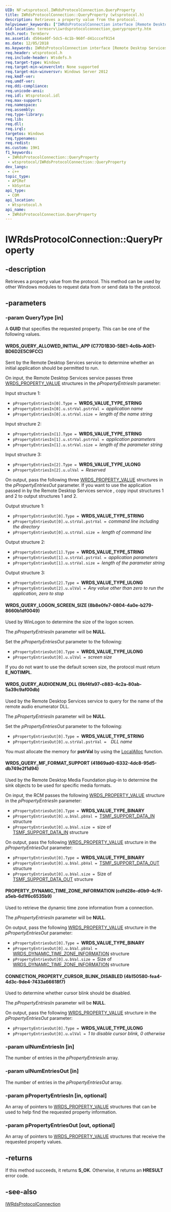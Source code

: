 ```yaml
---
UID: NF:wtsprotocol.IWRdsProtocolConnection.QueryProperty
title: IWRdsProtocolConnection::QueryProperty (wtsprotocol.h)
description: Retrieves a property value from the protocol.
helpviewer_keywords: ["IWRdsProtocolConnection interface [Remote Desktop Services]","QueryProperty method","IWRdsProtocolConnection.QueryProperty","IWRdsProtocolConnection::QueryProperty","PROPERTY_DYNAMIC_TIME_ZONE_INFORMATION","QueryProperty","QueryProperty method [Remote Desktop Services]","QueryProperty method [Remote Desktop Services]","IWRdsProtocolConnection interface","WRDS_QUERY_ALLOWED_INITIAL_APP","WRDS_QUERY_AUDIOENUM_DLL","WRDS_QUERY_LOGON_SCREEN_SIZE","WRDS_QUERY_MF_FORMAT_SUPPORT","termserv.iwrdsprotocolconnection_queryproperty","wtsprotocol/IWRdsProtocolConnection::QueryProperty"]
old-location: termserv\iwrdsprotocolconnection_queryproperty.htm
tech.root: TermServ
ms.assetid: d504a40f-5dc5-4c1b-960f-d41cccef9154
ms.date: 12/05/2018
ms.keywords: IWRdsProtocolConnection interface [Remote Desktop Services],QueryProperty method, IWRdsProtocolConnection.QueryProperty, IWRdsProtocolConnection::QueryProperty, PROPERTY_DYNAMIC_TIME_ZONE_INFORMATION, QueryProperty, QueryProperty method [Remote Desktop Services], QueryProperty method [Remote Desktop Services],IWRdsProtocolConnection interface, WRDS_QUERY_ALLOWED_INITIAL_APP, WRDS_QUERY_AUDIOENUM_DLL, WRDS_QUERY_LOGON_SCREEN_SIZE, WRDS_QUERY_MF_FORMAT_SUPPORT, termserv.iwrdsprotocolconnection_queryproperty, wtsprotocol/IWRdsProtocolConnection::QueryProperty
req.header: wtsprotocol.h
req.include-header: Wtsdefs.h
req.target-type: Windows
req.target-min-winverclnt: None supported
req.target-min-winversvr: Windows Server 2012
req.kmdf-ver: 
req.umdf-ver: 
req.ddi-compliance: 
req.unicode-ansi: 
req.idl: Wtsprotocol.idl
req.max-support: 
req.namespace: 
req.assembly: 
req.type-library: 
req.lib: 
req.dll: 
req.irql: 
targetos: Windows
req.typenames: 
req.redist: 
ms.custom: 19H1
f1_keywords:
 - IWRdsProtocolConnection::QueryProperty
 - wtsprotocol/IWRdsProtocolConnection::QueryProperty
dev_langs:
 - c++
topic_type:
 - APIRef
 - kbSyntax
api_type:
 - COM
api_location:
 - Wtsprotocol.h
api_name:
 - IWRdsProtocolConnection.QueryProperty
---
```


# IWRdsProtocolConnection::QueryProperty


## -description

Retrieves a property value from the protocol. This method can be used by other Windows modules to request data from or send data to the protocol.

## -parameters

### -param QueryType [in]

A <b>GUID</b> that specifies the requested property. This can be one of the following values.



#### WRDS_QUERY_ALLOWED_INITIAL_APP (C77D1B30-5BE1-4c6b-A0E1-BD6D2E5C9FCC)

Sent by the Remote Desktop Services service to determine  whether an initial application should be permitted to run.

On input, the Remote Desktop Services service passes three <a href="/windows/desktop/api/wtsdefs/ns-wtsdefs-wts_property_value">WRDS_PROPERTY_VALUE</a> structures in the <i>pPropertyEntriesIn</i> parameter:

Input structure 1:

<ul>
<li><code>pPropertyEntriesIn[0].Type = </code><b>WRDS_VALUE_TYPE_STRING</b></li>
<li><code>pPropertyEntriesIn[0].u.strVal.pstrVal = </code><i>application name</i></li>
<li><code>pPropertyEntriesIn[0].u.strVal.size = </code><i>length of the name string</i></li>
</ul>
Input structure 2:

<ul>
<li><code>pPropertyEntriesIn[1].Type = </code><b>WRDS_VALUE_TYPE_STRING</b></li>
<li><code>pPropertyEntriesIn[1].u.strVal.pstrVal = </code><i>application parameters</i></li>
<li><code>pPropertyEntriesIn[1].u.strVal.size = </code><i>length of the parameter string</i></li>
</ul>
Input structure 3:

<ul>
<li><code>pPropertyEntriesIn[2].Type = </code><b>WRDS_VALUE_TYPE_ULONG</b></li>
<li><code>pPropertyEntriesIn[2].u.ulVal = </code><i>Reserved</i></li>
</ul>
On output, pass the following three <a href="/windows/desktop/api/wtsdefs/ns-wtsdefs-wts_property_value">WRDS_PROPERTY_VALUE</a> structures in the <i>pPropertyEntriesOut</i> parameter. If you want to use the application passed in by the Remote Desktop Services service , copy input structures 1 and 2 to output structures 1 and 2.

Output structure 1:

<ul>
<li><code>pPropertyEntriesOut[0].Type = </code><b>WRDS_VALUE_TYPE_STRING</b></li>
<li><code>pPropertyEntriesOut[0].u.strVal.pstrVal = </code><i>command line including the directory</i></li>
<li><code>pPropertyEntriesOut[0].u.strVal.size = </code><i>length of command line</i></li>
</ul>
Output structure 2:

<ul>
<li><code>pPropertyEntriesOut[1].Type = </code><b>WRDS_VALUE_TYPE_STRING</b></li>
<li><code>pPropertyEntriesOut[1].u.strVal.pstrVal = </code><i>application parameters</i></li>
<li><code>pPropertyEntriesOut[1].u.strVal.size = </code><i>length of the parameter string</i></li>
</ul>
Output structure 3:

<ul>
<li><code>pPropertyEntriesOut[2].Type = </code><b>WRDS_VALUE_TYPE_ULONG</b></li>
<li><code>pPropertyEntriesOut[2].u.ulVal = </code><i>Any value other than zero to run the application, zero to stop</i></li>
</ul>


#### WRDS_QUERY_LOGON_SCREEN_SIZE (8b8e0fe7-0804-4a0e-b279-8660b1df0049)

Used by WinLogon to determine the size of the logon screen.

The <i>pPropertyEntriesIn</i> parameter will be <b>NULL</b>.

Set the <i>pPropertyEntriesOut</i> parameter to the following:

<ul>
<li><code>pPropertyEntriesOut[0].Type = </code><b>WRDS_VALUE_TYPE_ULONG</b></li>
<li><code>pPropertyEntriesOut[0].u.ulVal = </code><i>screen size</i></li>
</ul>
If you do not want to use the default screen size, the protocol must return <b>E_NOTIMPL</b>.



#### WRDS_QUERY_AUDIOENUM_DLL (9bf4fa97-c883-4c2a-80ab-5a39c9af00db)

Used by the Remote Desktop Services service to query for the name of the remote audio enumerator DLL.

The <i>pPropertyEntriesIn</i> parameter will be <b>NULL</b>.

Set the <i>pPropertyEntriesOut</i> parameter to the following:

<ul>
<li><code>pPropertyEntriesOut[0].Type = </code><b>WRDS_VALUE_TYPE_STRING</b></li>
<li><code>pPropertyEntriesOut[0].u.strVal.pstrVal =  </code><i>DLL name</i></li>
</ul>
You must allocate the memory for <b>pstrVal</b> by using the <a href="/windows/desktop/api/winbase/nf-winbase-localalloc">LocalAlloc</a> function.



#### WRDS_QUERY_MF_FORMAT_SUPPORT (41869ad0-6332-4dc8-95d5-db749e2f1d94)

Used by the Remote Desktop Media Foundation plug-in to determine the sink objects to be used for specific media formats.

On input, the RCM passes the following  <a href="/windows/desktop/api/wtsdefs/ns-wtsdefs-wts_property_value">WRDS_PROPERTY_VALUE</a> structure in the <i>pPropertyEntriesIn</i> parameter:

<ul>
<li><code>pPropertyEntriesOut[0].Type = </code><b>WRDS_VALUE_TYPE_BINARY</b></li>
<li><code>pPropertyEntriesOut[0].u.bVal.pbVal = </code><a href="/windows/desktop/TermServ/tsmf-support-data-in">TSMF_SUPPORT_DATA_IN</a> structure</li>
<li><code>pPropertyEntriesOut[0].u.bVal.size = </code>size of <a href="/windows/desktop/TermServ/tsmf-support-data-in">TSMF_SUPPORT_DATA_IN</a> structure</li>
</ul>
On output, pass the following <a href="/windows/desktop/api/wtsdefs/ns-wtsdefs-wts_property_value">WRDS_PROPERTY_VALUE</a> structure in the <i>pPropertyEntriesOut</i> parameter:

<ul>
<li><code>pPropertyEntriesOut[0].Type = </code><b>WRDS_VALUE_TYPE_BINARY</b></li>
<li><code>pPropertyEntriesOut[0].u.bVal.pbVal = </code><a href="/windows/desktop/TermServ/tsmf-support-data-out">TSMF_SUPPORT_DATA_OUT</a> structure</li>
<li><code>pPropertyEntriesOut[0].u.bVal.size = </code>Size of <a href="/windows/desktop/TermServ/tsmf-support-data-out">TSMF_SUPPORT_DATA_OUT</a> structure</li>
</ul>


#### PROPERTY_DYNAMIC_TIME_ZONE_INFORMATION (cdfd28e-d0b9-4c1f-a5eb-6d1f6c6535b9)

Used to retrieve the dynamic time zone information from a connection.

The <i>pPropertyEntriesIn</i> parameter will be <b>NULL</b>.

On output, pass the following <a href="/windows/desktop/api/wtsdefs/ns-wtsdefs-wts_property_value">WRDS_PROPERTY_VALUE</a> structure in the <i>pPropertyEntriesOut</i> parameter:

<ul>
<li><code>pPropertyEntriesOut[0].Type = </code><b>WRDS_VALUE_TYPE_BINARY</b></li>
<li><code>pPropertyEntriesOut[0].u.bVal.pbVal = </code><a href="/windows/desktop/api/wtsdefs/ns-wtsdefs-wrds_dynamic_time_zone_information">WRDS_DYNAMIC_TIME_ZONE_INFORMATION</a> structure</li>
<li><code>pPropertyEntriesOut[0].u.bVal.size = </code>Size of <a href="/windows/desktop/api/wtsdefs/ns-wtsdefs-wrds_dynamic_time_zone_information">WRDS_DYNAMIC_TIME_ZONE_INFORMATION</a> structure</li>
</ul>

#### CONNECTION_PROPERTY_CURSOR_BLINK_DISABLED (4b150580-fea4-4d3c-9de4-7433a66618f7)

Used to determine whether cursor blink should be disabled.

The <i>pPropertyEntriesIn</i> parameter will be <b>NULL</b>.

On output, pass the following <a href="/windows/desktop/api/wtsdefs/ns-wtsdefs-wts_property_value">WRDS_PROPERTY_VALUE</a> structure in the <i>pPropertyEntriesOut</i> parameter:

<ul>
<li><code>pPropertyEntriesOut[0].Type = </code><b>WRDS_VALUE_TYPE_ULONG</b></li>
<li><code>pPropertyEntriesOut[0].u.ulVal = </code><i>1 to disable cursor blink, 0 otherwise</i></li>
</ul>

### -param ulNumEntriesIn [in]

The number of entries in the <i>pPropertyEntriesIn</i> array.

### -param ulNumEntriesOut [in]

The number of entries in the <i>pPropertyEntriesOut</i> array.

### -param pPropertyEntriesIn [in, optional]

An array of pointers to <a href="/windows/desktop/api/wtsdefs/ns-wtsdefs-wts_property_value">WRDS_PROPERTY_VALUE</a> structures that can be used to help find the requested property information.

### -param pPropertyEntriesOut [out, optional]

An array of pointers to <a href="/windows/desktop/api/wtsdefs/ns-wtsdefs-wts_property_value">WRDS_PROPERTY_VALUE</a> structures that receive the requested property values.

## -returns

If this method succeeds, it returns <b xmlns:loc="http://microsoft.com/wdcml/l10n">S_OK</b>. Otherwise, it returns an <b xmlns:loc="http://microsoft.com/wdcml/l10n">HRESULT</b> error code.

## -see-also

<a href="/windows/desktop/api/wtsprotocol/nn-wtsprotocol-iwrdsprotocolconnection">IWRdsProtocolConnection</a>
